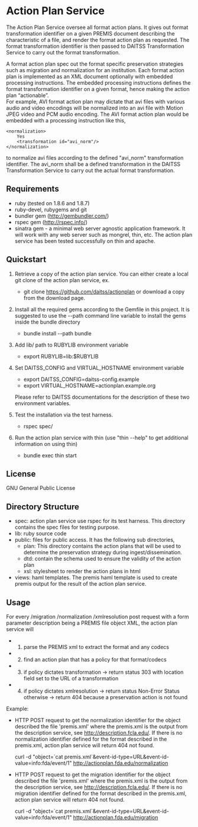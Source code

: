 Action Plan Service
===================
The Action Plan Service oversee all format action plans.  It gives out format transformation identifier on a 
given PREMIS document describing the characteristic of a file, and render the format action plan as requested.
The format transformation identifier is then passed to DAITSS Transformation Service to carry out the format transformation.  

A format action plan spec out the format specific preservation strategies such as migration and normalization for an institution.
Each format action plan is implemented as an XML document optionally with embedded processing instructions.  The embedded processing 
instructions defines the format transformation identifier on a given format, hence making the action plan “actionable”.   
For example, AVI format action plan may dictate that avi files with various audio and video encodings will be normalized into an 
avi file with Motion JPEG video and PCM audio encoding.  The AVI format action plan would be embedded with a processing instruction like this,

	<normalization>
  		Yes
  		<transformation id="avi_norm"/>
	</normalization>

to normalize avi files according to the defined "avi_norm" transformation identifier.  The avi_norm shall be 
a defined transformation in the DAITSS Transformation Service to carry out the actual format transformation.


Requirements
------------
* ruby (tested on 1.8.6 and 1.8.7)
* ruby-devel, rubygems and git 
* bundler gem (http://gembundler.com/)
* rspec gem (http://rspec.info/)
* sinatra gem - a minimal web server agnostic application framework. It will work with any web server such as mongrel, thin, etc.
  The action plan service has been tested successfully on thin and apache.


Quickstart
----------
1. Retrieve a copy of the action plan service.  You can either create a local git clone of the action plan service, ex.
   * git clone https://github.com/daitss/actionplan
or download a copy from the download page.

2. Install all the required gems according to the Gemfile in this project.  It is suggested to use the --path command line variable to install the gems inside the bundle directory
   * bundle install --path bundle

3. Add lib/ path to RUBYLIB environment variable
   * export RUBYLIB=lib:$RUBYLIB

4. Set DAITSS_CONFIG and VIRTUAL_HOSTNAME environment variable
   * export DAITSS_CONFIG=daitss-config.example
   * export VIRTUAL_HOSTNAME=actionplan.example.org

   Please refer to DAITSS documentations for the description of these two environment variables.

5. Test the installation via the test harness. 
   * rspec spec/

6. Run the action plan service with thin (use "thin --help" to get additional information on using thin)
   * bundle exec thin start


License
-------
GNU General Public License


Directory Structure
-------------------
* spec: action plan service use rspec for its test harness.  This directory contains the spec files for testing purpose.
* lib: ruby source code
* public: files for public access.  It has the following sub directories,
  * plan: This directory contains the action plans that will be used to determine the preservation strategy during ingest/dissemination.
  * dtd: contain the schema used to ensure the validity of the action plan
  * xsl: stylesheet to render the action plans in html
* views: haml templates.  The premis haml template is used to create premis output for the result of the action plan service.


Usage
-----
For every /migration /normalization /xmlresolution post request with a form parameter description being a PREMIS file object XML,
the action plan service will

* 1. parse the PREMIS xml to extract the format and any codecs
* 2. find an action plan that has a policy for that format/codecs
* 3. if policy dictates transformation -> return status 303 with location field set to the URL of a transformation
* 4. if policy dictates xmlresolution -> return status Non-Error Status
	 otherwise -> return 404 because a preservation action is not found
	
Example:

* HTTP POST request to get the normalization identifier for the object described the file 'premis.xml' where the
  premis.xml is the output from the description service, see http://description.fcla.edu/.  If there is no
  normalization identifier defined for the format described in the premis.xml, action plan service will return 404 not found. 
  
	curl -d "object=\`cat premis.xml\`&event-id-type=URL&event-id-value=info:fda/event/1" http://actionplan.fda.edu/normalization

* HTTP POST request to get the migration identifier for the object described the file 'premis.xml' where the
  premis.xml is the output from the description service, see http://description.fcla.edu/.  If there is no
  migration identifier defined for the format described in the premis.xml, action plan service will return 404 not found.
  
	curl -d "object=\`cat premis.xml\`&event-id-type=URL&event-id-value=info:fda/event/1" http://actionplan.fda.edu/migration